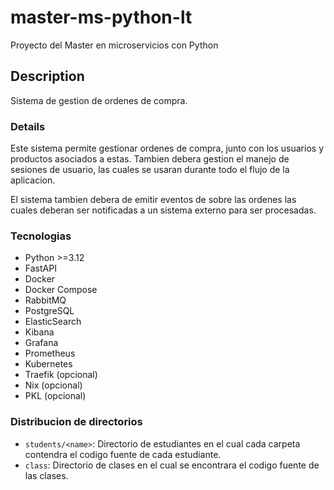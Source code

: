 # master-ms-python-lt

Proyecto del Master en microservicios con Python

## Description

Sistema de gestion de ordenes de compra.

### Details

Este sistema permite gestionar ordenes de compra, junto con los usuarios y productos asociados a estas. Tambien debera
gestion el manejo de sesiones de usuario, las cuales se usaran durante todo el flujo de la aplicacion.

El sistema tambien debera de emitir eventos de sobre las ordenes las cuales deberan ser notificadas a un sistema externo
para ser procesadas.

### Tecnologias

- Python >=3.12
- FastAPI
- Docker
- Docker Compose
- RabbitMQ
- PostgreSQL
- ElasticSearch
- Kibana
- Grafana
- Prometheus
- Kubernetes
- Traefik (opcional)
- Nix (opcional)
- PKL (opcional)

### Distribucion de directorios

- `students/<name>`: Directorio de estudiantes en el cual cada carpeta contendra el codigo fuente de cada estudiante.
- `class`: Directorio de clases en el cual se encontrara el codigo fuente de las clases.
